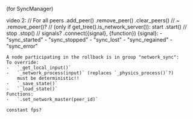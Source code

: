 (for SyncManager)

video 2:
	// For all peers
	.add_peer()
	.remove_peer()
	.clear_peers() // ~ .remove_peer()?
	// (only if get_tree().is_network_server()): start 
	.start()
	// stop
	.stop()
	// signals?
	.connect({signal}, {function})
		{signal}:
			-	"sync_started"
			-	"sync_stopped"
			-	"sync_lost"
			-	"sync_regained"
			-	"sync_error"

	A node participating in the rollback is in group "network_sync":
	To override:
	-	`_get_local_input()`
	-	`_network_process(input)` (replaces `_physics_process()`?)
		must be deterministic!!
	-	`_save_state()`
	-	`_load_state()`
	Functions:
	-	`.set_network_master(peer_id)`

	constant fps?
